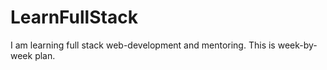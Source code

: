 # LearnFullStack
I am learning full stack web-development and mentoring. This is week-by-week plan.
